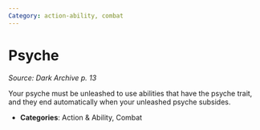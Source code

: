 ```yaml
---
Category: action-ability, combat
---
```

# Psyche  
*Source: Dark Archive p. 13*  

Your psyche must be unleashed to use abilities that have the psyche trait, and they end automatically when your unleashed psyche subsides.

- **Categories**: Action & Ability, Combat